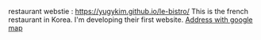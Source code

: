 restaurant webstie : https://yugykim.github.io/le-bistro/
This is the french restaurant in Korea. I'm developing their first website. 
[Address with google map](https://www.google.com/maps/place/Le+Bistro+Namsan/data=!3m1!4b1!4m5!3m4!1s0x357ca3336b9b51e7:0x61e5247de86937ab!8m2!3d37.5407891!4d126.9868117)

